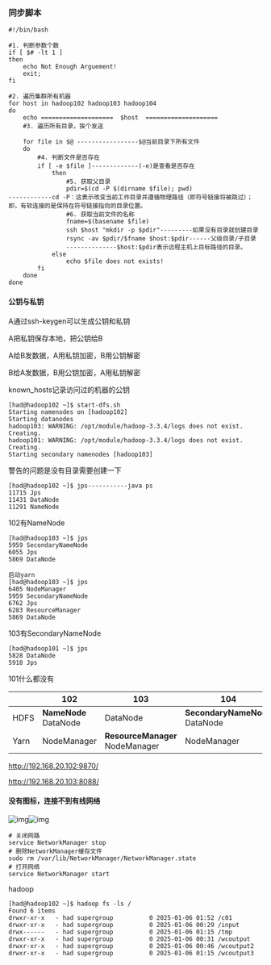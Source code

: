 ### 同步脚本

```
#!/bin/bash

#1. 判断参数个数
if [ $# -lt 1 ]
then
    echo Not Enough Arguement!
    exit;
fi

#2. 遍历集群所有机器
for host in hadoop102 hadoop103 hadoop104
do
    echo ====================  $host  ==================== 
    #3. 遍历所有目录，挨个发送

    for file in $@ -----------------$@当前目录下所有文件
    do
        #4. 判断文件是否存在
        if [ -e $file ]-------------(-e)是查看是否存在
            then
                #5. 获取父目录
                pdir=$(cd -P $(dirname $file); pwd)
------------cd -P：这表示改变当前工作目录并遵循物理路径（即符号链接将被跳过）；即，有软连接的是保持在符号链接指向的目录位置。
                #6. 获取当前文件的名称
                fname=$(basename $file)
                ssh $host "mkdir -p $pdir"---------如果没有目录就创建目录
                rsync -av $pdir/$fname $host:$pdir------父级目录/子目录
                --------------$host:$pdir表示远程主机上目标路径的目录。
            else
                echo $file does not exists!
        fi
    done
done
```

#### 公钥与私钥

A通过ssh-keygen可以生成公钥和私钥

A把私钥保存本地，把公钥给B

A给B发数据，A用私钥加密，B用公钥解密

B给A发数据，B用公钥加密，A用私钥解密

known_hosts记录访问过的机器的公钥

```
[had@hadoop102 ~]$ start-dfs.sh
Starting namenodes on [hadoop102]
Starting datanodes
hadoop103: WARNING: /opt/module/hadoop-3.3.4/logs does not exist. Creating.
hadoop101: WARNING: /opt/module/hadoop-3.3.4/logs does not exist. Creating.
Starting secondary namenodes [hadoop103]
```

警告的问题是没有目录需要创建一下

```
[had@hadoop102 ~]$ jps-----------java ps
11715 Jps
11431 DataNode
11291 NameNode
```

102有NameNode

```
[had@hadoop103 ~]$ jps
5959 SecondaryNameNode
6055 Jps
5869 DataNode

启动yarn
[had@hadoop103 ~]$ jps
6405 NodeManager
5959 SecondaryNameNode
6762 Jps
6283 ResourceManager
5869 DataNode
```

103有SecondaryNameNode

```
[had@hadoop101 ~]$ jps
5828 DataNode
5918 Jps
```

101什么都没有

|      | 102                    | 103                              | 104                             |
| ---- | ---------------------- | -------------------------------- | ------------------------------- |
| HDFS | **NameNode**  DataNode | DataNode                         | **SecondaryNameNode**  DataNode |
| Yarn | NodeManager            | **ResourceManager**  NodeManager | NodeManager                     |



http://192.168.20.102:9870/

http://192.168.20.103:8088/







#### 没有图标，连接不到有线网络

![img](https://i-blog.csdnimg.cn/blog_migrate/2fe0715a93f1e1891f22a32ec6824077.png)![img](https://i-blog.csdnimg.cn/blog_migrate/851a8b2d4bef195cce5fcd489e67d6fd.png)

```
# 关闭网路
service NetworkManager stop
# 删除NetworkManager缓存文件
sudo rm /var/lib/NetworkManager/NetworkManager.state
# 打开网络
service NetworkManager start
```











hadoop

```linux
[had@hadoop102 ~]$ hadoop fs -ls /
Found 6 items
drwxr-xr-x   - had supergroup          0 2025-01-06 01:52 /c01
drwxr-xr-x   - had supergroup          0 2025-01-06 00:29 /input
drwx------   - had supergroup          0 2025-01-06 01:15 /tmp
drwxr-xr-x   - had supergroup          0 2025-01-06 00:31 /wcoutput
drwxr-xr-x   - had supergroup          0 2025-01-06 00:46 /wcoutput2
drwxr-xr-x   - had supergroup          0 2025-01-06 01:15 /wcoutput3
```

